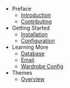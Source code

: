 - Preface
    - [Introduction](/docs/introduction)
    - [Contributing](/docs/contributing)
- Getting Started
    - [Installation](/docs/installation)
    - [Configuration](/docs/configuration)
- Learning More
    - [Database](/docs/database)
    - [Email](/docs/email)
    - [Wardrobe Config](/docs/config)
- Themes
    - [Overview](/docs/themes)
    